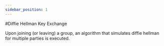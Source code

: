 ```yaml
---
sidebar_position: 1
---
```


#Diffie Hellman Key Exchange

Upon joining (or leaving) a group, an algorithm that simulates diffie hellman for multiple parties is executed.